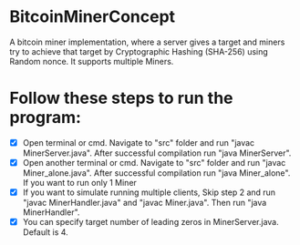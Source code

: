 # BitcoinMinerConcept
A bitcoin miner implementation, where a server gives a target and miners try to achieve that target by Cryptographic Hashing (SHA-256) using Random nonce. It supports multiple Miners.

# Follow these steps to run the program:
- [x] Open terminal or cmd. Navigate to "src" folder and run "javac MinerServer.java". After successful compilation run "java MinerServer".
- [x] Open another terminal or cmd. Navigate to "src" folder and run "javac Miner_alone.java". After successful compilation run "java Miner_alone". If you want to run only 1 Miner
- [x] If you want to simulate running multiple clients, Skip step 2 and run "javac MinerHandler.java" and  "javac Miner.java". Then run "java MinerHandler".
- [x] You can specify target number of leading zeros in MinerServer.java. Default is 4.

